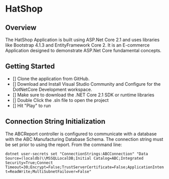# HatShop

## Overview

The HatShop Application is built using ASP.Net Core 2.1 and uses libraries like Bootstrap 4.1.3 and EntityFramework Core 2.  It is an E-commerce Application designed to demonstrate ASP.Net Core fundamental concepts.

## Getting Started

- [] Clone the application from GitHub.
- [] Download and Install Visual Studio Community and Configure for the DotNetCore Development workspace.
- [] Make sure to download the .NET Core 2.1 SDK or runtime libraries
- [] Double Click the .sln file to open the project
- [] Hit "Play" to run

## Connection String Initialization

The ABCReport controller is configured to communicate with a database with the ABC Manufacturing Database Schema.  The connection string must be set prior to using the report.  From the command line:

`dotnet user-secrets set "ConnectionStrings:ABCConnection" "Data Source=(localdb)\\MSSQLLocalDB;Initial Catalog=ABC;Integrated Security=True;Connect Timeout=30;Encrypt=False;TrustServerCertificate=False;ApplicationIntent=ReadWrite;MultiSubnetFailover=False"`